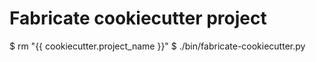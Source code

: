 Fabricate cookiecutter project
==============================

$ rm "{{ cookiecutter.project_name }}"
$ ./bin/fabricate-cookiecutter.py
